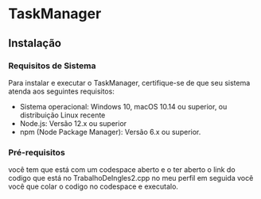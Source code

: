 # TaskManager

## Instalação

### Requisitos de Sistema

Para instalar e executar o TaskManager, certifique-se de que seu sistema atenda aos seguintes requisitos:

- Sistema operacional: Windows 10, macOS 10.14 ou superior, ou distribuição Linux recente
- Node.js: Versão 12.x ou superior
- npm (Node Package Manager): Versão 6.x ou superior.

### Pré-requisitos

você tem que está com um codespace aberto e o ter aberto o link do codigo que está no TrabalhoDeIngles2.cpp no meu perfil 
em seguida você você que colar o codigo no codespace e executalo.
